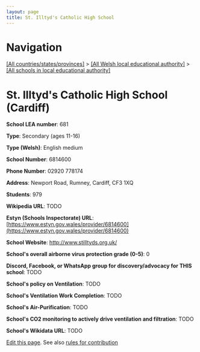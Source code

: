 ```yaml
---
layout: page
title: St. Illtyd's Catholic High School
---
```

# Navigation

[[All countries/states/provinces]](../../..) > [[All Welsh local educational authority]](../..) > [[All schools in local educational authority]](..)

# St. Illtyd's Catholic High School (Cardiff)

**School LEA number**: 681

**Type**: Secondary (ages 11-16)

**Type (Welsh)**: English medium

**School Number**: 6814600

**Phone Number**: 02920 778174

**Address**: Newport Road, Rumney, Cardiff, CF3 1XQ

**Students**: 979

**Wikipedia URL**: TODO

**Estyn (Schools Inspectorate) URL**: [https://www.estyn.gov.wales/provider/6814600](https://www.estyn.gov.wales/provider/6814600)

**School Website**: http://www.stilltyds.org.uk/

**School's overall airborne virus protection grade (0-5)**: 0

**Discord, Facebook, or WhatsApp group for discovery/advocacy for THIS school**: TODO

**School's policy on Ventilation**: TODO

**School's Ventilation Work Completion**: TODO

**School's Air-Purification**: TODO

**School's CO2 monitoring to actively drive ventilation and filtration**: TODO

**School's Wikidata URL**: TODO




[Edit this page](https://github.com/VentilationProject/Wales/edit/prif/./Cardiff/St._Illtyd's_Catholic_High_School.md). See also [rules for contribution](../../../contribution-rules/)